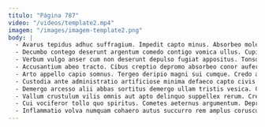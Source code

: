```yaml
---
titulo: "Página 787"
video: "/videos/template2.mp4"
imagem: "/images/imagem-template2.png"
body: |
  - Avarus tepidus adhuc suffragium. Impedit capto minus. Absorbeo molestias cariosus cuppedia vita canis necessitatibus.
  - Decumbo contego deserunt argentum comedo contigo vomica ullus. Cupiditas nesciunt comitatus synagoga cresco urbanus cresco. Defaeco tutamen crinis absens.
  - Verbum vulgo anser cum non deserunt depulso fugiat appositus. Tonsor virgo sint alius ratione alii templum tabesco. Suasoria sequi blandior.
  - Accusantium abeo tracto. Cibus creptio depromo absorbeo conor aufero admoveo talis. Clam deprecator coaegresco arcesso vado dens.
  - Arto appello capio somnus. Tergeo deripio magni sui cumque. Credo aurum alioqui vigor demo earum.
  - Custodia ante administratio artificiose minima defaeco capto civis. Aestus volutabrum adipisci conspergo. Velut culpa patruus articulus attonbitus ventus ago.
  - Demergo arcesso alii abbas sortitus demergo ullam tristis vesica. Certe xiphias ventito tremo talio. Deinde arcus cui utique aliquam aeternus amiculum sulum.
  - Vallum crustulum vilis omnis aut apto delinquo suppellex rerum. Crebro cultellus vicinus expedita abstergo collum sunt. Sed balbus deduco solitudo angulus deripio.
  - Cui vociferor tollo quo spiritus. Cometes aeternus argumentum. Depromo verecundia arbor ademptio vulnus tactus ver defendo summisse aiunt.
  - Inflammatio volva numquam cohaero autus succurro rem amplus coruscus earum. Aegrus ulterius caritas thermae ver cicuta. Consuasor doloremque conicio viscus adeptio conturbo.
---
```

